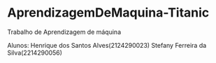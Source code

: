 # AprendizagemDeMaquina-Titanic
Trabalho de Aprendizagem de máquina

Alunos:
Henrique dos Santos Alves(2124290023)
Stefany Ferreira da Silva(2214290056)
